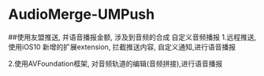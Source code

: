 # AudioMerge-UMPush
##使用友盟推送, 并语音播报金额, 涉及到音频的合成
自定义音频播报
1.远程推送, 使用iOS10 新增的扩展extension, 拦截推送内容, 自定义通知,进行语音播报

2.使用AVFoundation框架, 对音频轨道的编辑(音频拼接),进行语音播报

